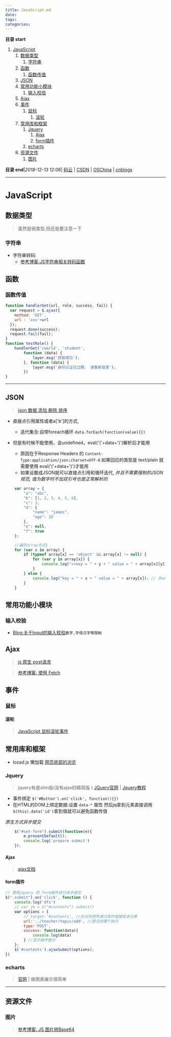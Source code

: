 ```yaml
---
title: JavaScript.md
date: 
tags: 
categories: 
---
```


**目录 start**
 
1. [JavaScript](#javascript)
    1. [数据类型](#数据类型)
        1. [字符串](#字符串)
    1. [函数](#函数)
        1. [函数传值](#函数传值)
    1. [JSON](#json)
    1. [常用功能小模块](#常用功能小模块)
        1. [输入校验](#输入校验)
    1. [Ajax](#ajax)
    1. [事件](#事件)
        1. [鼠标](#鼠标)
            1. [滚轮](#滚轮)
    1. [常用库和框架](#常用库和框架)
        1. [Jquery](#jquery)
            1. [Ajax](#ajax)
            1. [form插件](#form插件)
        1. [echarts](#echarts)
    1. [资源文件](#资源文件)
        1. [图片](#图片)

**目录 end**|_2018-12-13 12:06_| [码云](https://gitee.com/gin9) | [CSDN](http://blog.csdn.net/kcp606) | [OSChina](https://my.oschina.net/kcp1104) | [cnblogs](http://www.cnblogs.com/kuangcp)
****************************************
# JavaScript

## 数据类型
> 虽然是弱类型,但还是要注意一下

### 字符串
- 字符串转码:
    - [参考博客:JS字符串相关转码函数](http://www.cnblogs.com/xcsn/archive/2013/05/15/3079373.html)

## 函数
### 函数传值
```js
function handlerGet(url, role, success, fail) {
  var request = $.ajax({
    method: 'GET',
    url : 'xxx'+url
  });
  request.done(success);
  request.fail(fail);
}
function testRole() {
    handlerGet('/world', 'student',
        function (data) {
            layer.msg('获取成功');
        }, function (data) {
            layer.msg('身份认证已过期， 请重新登录');
        })
}
```
**********************
## JSON
> [json 数据 添加 删除 排序](http://blog.51yip.com/jsjquery/1583.html)

- 直接点引用属性或者a['b']的方式,
    - 迭代集合:自带foreach循环 `data.forEach(function(value){})`

- 但是有时候不能使用，会undefined，eval('('+data+')')解析后才能用
    - 原因在于Response Headers 的 `Content-Type:application/json;charset=UTF-8` 如果回应的类型是 text/plain 就需要使用 eval('('+data+')')才能用
    - 如果设置成JSON就可以直接点引用和循环迭代, _并且不需要强制的JSON规范, 值为数字时不加双引号也是正常解析的_

```js
    var array = {
        "a": "abc",
        "b": [1, 2, 3, 4, 5, 6],
        "c": 3,
        "d": {
            "name": "james",
            "age": 28
        },
        "e": null,
        "f": true
    };

    //遍历array方式1
    for (var x in array) {
        if (typeof array[x] == 'object' && array[x] != null) {
            for (var y in array[x]) {
                console.log(">>key = " + y + " value = " + array[x][y]);
            }
        } else {
            console.log("key = " + x + " value = " + array[x]); // 非array object
        }
    }
```
## 常用功能小模块
### 输入校验

- [Blog:关于Input的输入校验](http://yuncode.net/code/c_5039bb4a3fccf28)`数字,字母汉字等限制`

## Ajax
> [js 原生 post请求](https://segmentfault.com/q/1010000005162727)

> [参考博客: 使用 Fetch](https://developer.mozilla.org/zh-CN/docs/Web/API/Fetch_API/Using_Fetch)

## 事件


### 鼠标

#### 滚轮
> [JavaScript 鼠标滚轮事件](https://www.web-tinker.com/article/20037.html)



## 常用库和框架
- lozad.js 懒加载
[网页底部的浏览 ](https://www.logicbig.com/tutorials/java-ee-tutorial/jpa/group-by-criteria.html) 

### Jquery
> jquery有是slim版(没有ajax的精简版 ) [JQuery官网](http://jquery.com/) | [Jquery教程](http://www.w3school.com.cn/jquery/index.asp)

- 事件绑定 `$('#Button').on('click', function(){})`
- 在HTML的DOM上绑定数据:设置 `data-*` 属性 然后jq拿到元素直接调用 `$(this).data('id')`拿到值就可以避免函数传值

_原生方式异步提交_
```js
    $("#set-form").submit(function(e){
        e.preventDefault();
        console.log('prepare submit')
    });
```
#### Ajax
> [ajax文档](https://api.jquery.com/jQuery.ajax/)

#### form插件
```js
// 使用jquery 的 form插件进行异步提交
$(".submit").on('click', function () {
    console.log('dfs')
    // var jk = $("#contents").submit()
    var options = {
        // target:'#contents', //后台将把传递过来的值赋给该元素
        url:'../teacher/topic/add', //提交给哪个执行
        type:'POST',
        success: function(data){
            console.log(data)
        } //显示操作提示
    };
    $('#contents').ajaxSubmit(options);
})
```

### echarts
> [官网](http://echarts.baidu.com/index.html) | 做图表展示很简单

***************************************

## 资源文件
### 图片
> [参考博客: JS 图片转Base64](http://www.cnblogs.com/wujingtao/p/5196836.html)
